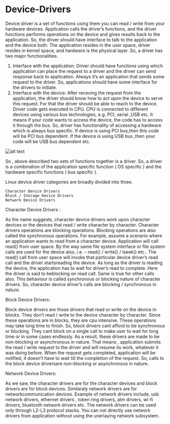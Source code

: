 # Device-Drivers

 Device driver is a set of functions using them you can read / write from your hardware devices. Application calls the driver’s functions, and the driver functions performs operations on the device and gives results back to the application. So, the driver should have interface to talk to the application and the device both.  The application resides in the user space, driver resides in kernel space, and hardware is the physical layer.
So, a driver has two major functionalities.
1.    Interface with the application:
Driver should have functions using which application can place the request to a driver and the driver can send response back to application. Always it’s an application that sends some request to the driver. So, applications should have some interface for the drivers to initiate. 
2.    Interface with the device:
After receving the request from the application, the driver should know how to act upon the device to serve this request. For that the driver should be able to reach to the device. Driver code gets executed in CPU. CPU is connected to different devices using various bus technologies, e.g. PCI, serial ,USB etc. It means if your code wants to access the device, the code has to  access it through the bus. So, driver has functionality of accessing a hardware which is always bus specific. If device is using PCI bus,then this code will be PCI bus dependent. If the device is using USB bus ,then your code will be USB bus dependent etc.

![alt text](http://1.bp.blogspot.com/-YVK8uqeJt_M/VH5166t41bI/AAAAAAAAAHc/mDTJ3_8KgkA/s1600/Driver_Block.bmp.jpg)

So , above described two sets of functions together is a driver. So, a driver is a combination of the application specific function ( OS specific ) and the hardware specific functions ( bus specific ).


Linux device driver categories are broadly divided into three.

    Character Device Drivers
    Block / Storage Device Drivers
    Network Device Drivers

Character Device Drivers :

As the name suggests, character device drivers work upon character devices or the devices that read / write character by character. Character drivers operations are blocking operations. Blocking operations are also called the synchronous operations. For example, assume a scenario where an application wants to read from a character device. Application will call read() from user space. By the way same file system interface or file system calls are used for the device also, i.e. – read() / write() / lseek() etc..  The read() call from user space will invoke that particular device driver’s read call and the driver startsreading the device. As long as the driver is reading the device, the application has to wait for driver’s read to complete. Here the driver is said to beblocking on read call. Same is true for other calls also. This behaviour is called synchronous or blocking nature of character drivers. So, character device driver’s calls are blocking / synchronous in nature.

Block Device Drivers:

Block device drivers are those drivers that read or write on the device in blocks. They don’t read / write to the device character by character. Since these operations are in blocks, they are cpu intensive. These operations may take long time to finish. So, block drivers cant afford to be synchronous or blocking. They cant block on a single call to make user to wait for long time or in some cases endlessly. As a result, these drivers are made to be non-blocking or asynchronous in nature. That means , application submits the read / write request to the driver and will resume its work, whatever it was doing before. When the request gets completed, application will be notified, it doesn’t have to wait till the completion of the request. So, calls to the block device driversare non-blocking or asynchronous in nature.

Network Device Drivers:

As we saw, the character drivers are for the character devices and block drivers are for block devices. Similaraly network drivers are for networkcommunication devices. Example of network drivers include, usb network drivers, ethernet drivers , token ring drivers, atm drivers, wi-fi drivers, bluetooth network drivers etc.
The network drivers can be used only through L2-L3  protocol stacks. You can not directly use network drivers from application without using the unerlaying network subsystem.
